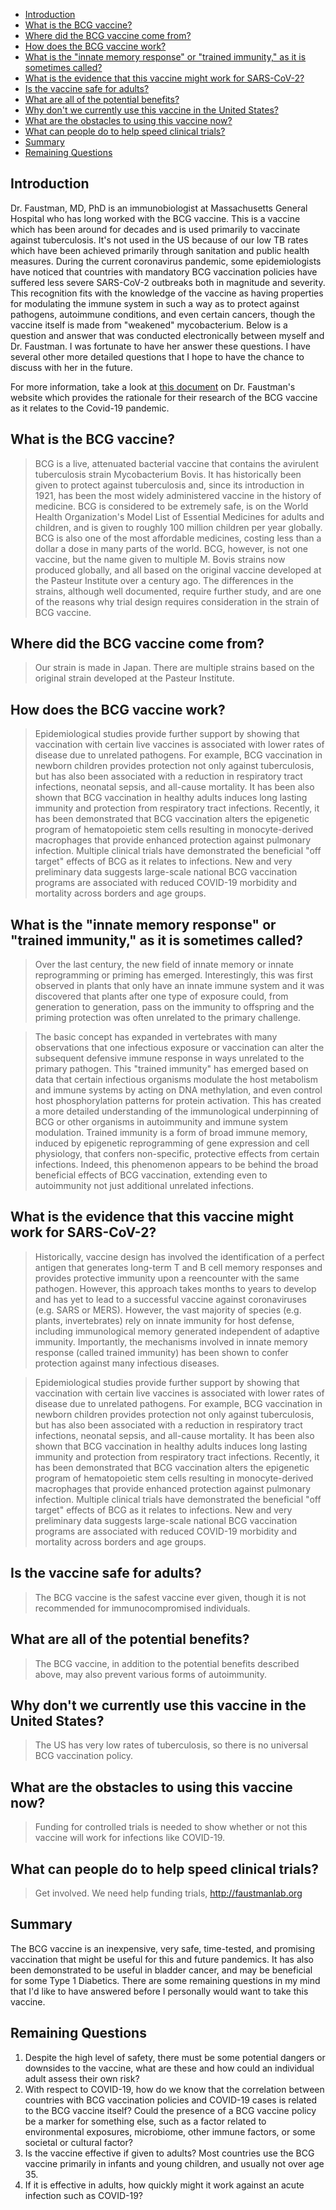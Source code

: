 <!--faustman_interview.md-->

- [Introduction](#introduction)
- [What is the BCG vaccine?](#what-is-the-bcg-vaccine)
- [Where did the BCG vaccine come from?](#where-did-the-bcg-vaccine-come-from)
- [How does the BCG vaccine work?](#how-does-the-bcg-vaccine-work)
- [What is the "innate memory response" or "trained immunity," as it is sometimes called?](#what-is-the-%22innate-memory-response%22-or-%22trained-immunity%22-as-it-is-sometimes-called)
- [What is the evidence that this vaccine might work for SARS-CoV-2?](#what-is-the-evidence-that-this-vaccine-might-work-for-sars-cov-2)
- [Is the vaccine safe for adults?](#is-the-vaccine-safe-for-adults)
- [What are all of the potential benefits?](#what-are-all-of-the-potential-benefits)
- [Why don't we currently use this vaccine in the United States?](#why-dont-we-currently-use-this-vaccine-in-the-united-states)
- [What are the obstacles to using this vaccine now?](#what-are-the-obstacles-to-using-this-vaccine-now)
- [What can people do to help speed clinical trials?](#what-can-people-do-to-help-speed-clinical-trials)
- [Summary](#summary)
- [Remaining Questions](#remaining-questions)

## Introduction
Dr. Faustman, MD, PhD is an immunobiologist at Massachusetts General Hospital who has long worked with the BCG vaccine. This is a vaccine which has been around for decades and is used primarily to vaccinate against tuberculosis. It's not used in the US because of our low TB rates which have been achieved primarily through sanitation and public health measures. During the current coronavirus pandemic, some epidemiologists have noticed that countries with mandatory BCG vaccination policies have suffered less severe SARS-CoV-2 outbreaks both in magnitude and severity. This recognition fits with the knowledge of the vaccine as having properties for modulating the immune system in such a way as to protect against pathogens, autoimmune conditions, and even certain cancers, though the vaccine itself is made from "weakened" mycobacterium. Below is a question and answer that was conducted electronically between myself and Dr. Faustman. I was fortunate to have her answer these questions. I have several other more detailed questions that I hope to have the chance to discuss with her in the future.

For more information, take a look at [this document](https://www.faustmanlab.org/wp-content/uploads/2020/04/BCGCOVID-19April2.pdf) on Dr. Faustman's website which provides the rationale for their research of the BCG vaccine as it relates to the Covid-19 pandemic.

## What is the BCG vaccine? 

> BCG is a live, attenuated bacterial vaccine that contains the avirulent tuberculosis strain Mycobacterium Bovis.  It has historically been given to protect against tuberculosis and, since its introduction in 1921, has been the most widely administered vaccine in the history of medicine.  BCG is considered to be extremely safe, is on the World Health Organization's Model List of Essential Medicines for adults and children, and is given to roughly 100 million children per year globally.  BCG is also one of the most affordable medicines, costing less than a dollar a dose in many parts of the world. BCG, however, is not one vaccine, but the name given to multiple M. Bovis strains now produced globally, and all based on the original vaccine developed at the Pasteur Institute over a century ago. The differences in the strains, although well documented, require further study, and are one of the reasons why trial design requires consideration in the strain of BCG vaccine. 

##  Where did the BCG vaccine come from? 

> Our strain is made in Japan.  There are multiple strains based on the original strain developed at the Pasteur Institute.

##  How does the BCG vaccine work? 

> Epidemiological studies provide further support by showing that vaccination with certain live vaccines is associated with lower rates of disease due to unrelated pathogens. For example, BCG vaccination in newborn children provides protection not only against tuberculosis, but has also been associated with a reduction in respiratory tract infections, neonatal sepsis, and all-cause mortality. It has been also shown that BCG vaccination in healthy adults induces long lasting immunity and protection from respiratory tract infections. Recently, it has been demonstrated that BCG vaccination alters the epigenetic program of hematopoietic stem cells resulting in monocyte-derived macrophages that provide enhanced protection against pulmonary infection.  Multiple clinical trials have demonstrated the beneficial "off target" effects of BCG as it relates to infections.  New and very preliminary data suggests large-scale national BCG vaccination programs are associated with reduced COVID-19 morbidity and mortality across borders and age groups.

##  What is the "innate memory response" or "trained immunity," as it is sometimes called?

> Over the last century, the new field of innate memory or innate reprogramming or priming has emerged.  Interestingly, this was first observed in plants that only have an innate immune system and it was discovered that plants after one type of exposure could, from generation to generation, pass on the immunity to offspring and the priming protection was often unrelated to the primary challenge. 

> The basic concept has expanded in vertebrates with many observations that one infectious exposure or vaccination can alter the subsequent defensive immune response in ways unrelated to the primary pathogen.  This "trained immunity" has emerged based on data that certain infectious organisms modulate the host metabolism and immune systems by acting on DNA methylation, and even control host phosphorylation patterns for protein activation.  This has created a more detailed understanding of the immunological underpinning of BCG or other organisms in autoimmunity and immune system modulation. Trained immunity is a form of broad immune memory, induced by epigenetic reprogramming of gene expression and cell physiology, that confers non-specific, protective effects from certain infections. Indeed, this phenomenon appears to be behind the broad beneficial effects of BCG vaccination, extending even to autoimmunity not just additional unrelated infections.

##  What is the evidence that this vaccine might work for SARS-CoV-2? 

> Historically, vaccine design has involved the identification of a perfect antigen that generates long-term T and B cell memory responses and provides protective immunity upon a reencounter with the same pathogen.  However, this approach takes months to years to develop and has yet to lead to a successful vaccine against coronaviruses (e.g. SARS or MERS). However, the vast majority of species (e.g. plants, invertebrates) rely on innate immunity for host defense, including immunological memory generated independent of adaptive immunity. Importantly, the mechanisms involved in innate memory response (called trained immunity) has been shown to confer protection against many infectious diseases.

> Epidemiological studies provide further support by showing that vaccination with certain live vaccines is associated with lower rates of disease due to unrelated pathogens. For example, BCG vaccination in newborn children provides protection not only against tuberculosis, but has also been associated with a reduction in respiratory tract infections, neonatal sepsis, and all-cause mortality. It has been also shown that BCG vaccination in healthy adults induces long lasting immunity and protection from respiratory tract infections.  Recently, it has been demonstrated that BCG vaccination alters the epigenetic program of hematopoietic stem cells resulting in monocyte-derived macrophages that provide enhanced protection against pulmonary infection.  Multiple clinical trials have demonstrated the beneficial "off target" effects of BCG as it relates to infections.  New and very preliminary data suggests large-scale national BCG vaccination programs are associated with reduced COVID-19 morbidity and mortality across borders and age groups.

##  Is the vaccine safe for adults? 

> The BCG vaccine is the safest vaccine ever given, though it is not recommended for immunocompromised individuals.

##  What are all of the potential benefits? 

> The BCG vaccine, in addition to the potential benefits described above, may also prevent various forms of autoimmunity.

##  Why don't we currently use this vaccine in the United States? 

> The US has very low rates of tuberculosis, so there is no universal BCG vaccination policy.

##  What are the obstacles to using this vaccine now? 

> Funding for controlled trials is needed to show whether or not this vaccine will work for infections like COVID-19.

##  What can people do to help speed clinical trials?
> Get involved.  We need help funding trials, <http://faustmanlab.org>

## Summary
The BCG vaccine is an inexpensive, very safe, time-tested, and promising vaccination that might be useful for this and future pandemics. It has also been demonstrated to be useful in bladder cancer, and may be beneficial for some Type 1 Diabetics. There are some remaining questions in my mind that I'd like to have answered before I personally would want to take this vaccine.

## Remaining Questions
1. Despite the high level of safety, there must be some potential dangers or downsides to the vaccine, what are these and how could an individual adult assess their own risk?
2. With respect to COVID-19, how do we know that the correlation between countries with BCG vaccination policies and COVID-19 cases is related to the BCG vaccine itself? Could the presence of a BCG vaccine policy be a marker for something else, such as a factor related to environmental exposures, microbiome, other immune factors, or some societal or cultural factor?
3. Is the vaccine effective if given to adults? Most countries use the BCG vaccine primarily in infants and young children, and usually not over age 35.
4. If it is effective in adults, how quickly might it work against an acute infection such as COVID-19?